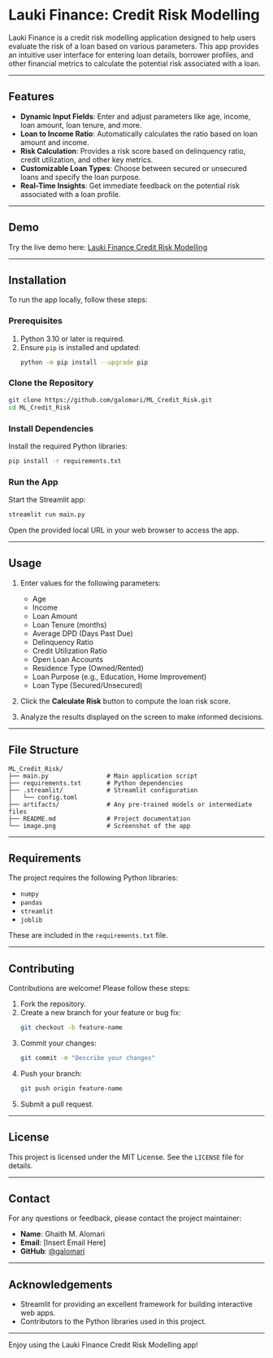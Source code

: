 # Lauki Finance: Credit Risk Modelling

Lauki Finance is a credit risk modelling application designed to help users evaluate the risk of a loan based on various parameters. This app provides an intuitive user interface for entering loan details, borrower profiles, and other financial metrics to calculate the potential risk associated with a loan.

---

## Features

- **Dynamic Input Fields**: Enter and adjust parameters like age, income, loan amount, loan tenure, and more.
- **Loan to Income Ratio**: Automatically calculates the ratio based on loan amount and income.
- **Risk Calculation**: Provides a risk score based on delinquency ratio, credit utilization, and other key metrics.
- **Customizable Loan Types**: Choose between secured or unsecured loans and specify the loan purpose.
- **Real-Time Insights**: Get immediate feedback on the potential risk associated with a loan profile.

---

## Demo

Try the live demo here: [Lauki Finance Credit Risk Modelling](https://mlcreditrisk1.streamlit.app/)



---

## Installation

To run the app locally, follow these steps:

### Prerequisites

1. Python 3.10 or later is required.
2. Ensure `pip` is installed and updated:
   ```bash
   python -m pip install --upgrade pip
   ```

### Clone the Repository

```bash
git clone https://github.com/galomari/ML_Credit_Risk.git
cd ML_Credit_Risk
```

### Install Dependencies

Install the required Python libraries:

```bash
pip install -r requirements.txt
```

### Run the App

Start the Streamlit app:

```bash
streamlit run main.py
```

Open the provided local URL in your web browser to access the app.

---

## Usage

1. Enter values for the following parameters:

   - Age
   - Income
   - Loan Amount
   - Loan Tenure (months)
   - Average DPD (Days Past Due)
   - Delinquency Ratio
   - Credit Utilization Ratio
   - Open Loan Accounts
   - Residence Type (Owned/Rented)
   - Loan Purpose (e.g., Education, Home Improvement)
   - Loan Type (Secured/Unsecured)

2. Click the **Calculate Risk** button to compute the loan risk score.

3. Analyze the results displayed on the screen to make informed decisions.

---

## File Structure

```plaintext
ML_Credit_Risk/
├── main.py                # Main application script
├── requirements.txt       # Python dependencies
├── .streamlit/            # Streamlit configuration
│   └── config.toml
├── artifacts/             # Any pre-trained models or intermediate files
├── README.md              # Project documentation
└── image.png              # Screenshot of the app
```

---

## Requirements

The project requires the following Python libraries:

- `numpy`
- `pandas`
- `streamlit`
- `joblib`

These are included in the `requirements.txt` file.

---

## Contributing

Contributions are welcome! Please follow these steps:

1. Fork the repository.
2. Create a new branch for your feature or bug fix:
   ```bash
   git checkout -b feature-name
   ```
3. Commit your changes:
   ```bash
   git commit -m "Describe your changes"
   ```
4. Push your branch:
   ```bash
   git push origin feature-name
   ```
5. Submit a pull request.

---

## License

This project is licensed under the MIT License. See the `LICENSE` file for details.

---

## Contact

For any questions or feedback, please contact the project maintainer:

- **Name**: Ghaith M. Alomari
- **Email**: [Insert Email Here]
- **GitHub**: [@galomari](https://github.com/galomari)

---

## Acknowledgements

- Streamlit for providing an excellent framework for building interactive web apps.
- Contributors to the Python libraries used in this project.

---

Enjoy using the Lauki Finance Credit Risk Modelling app!

